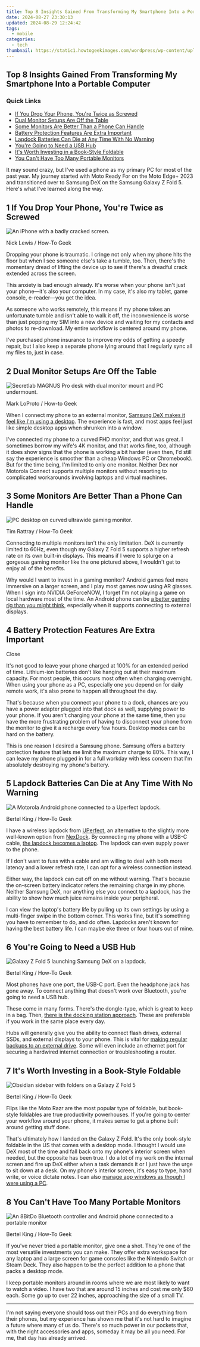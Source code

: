 ```yaml
---
title: Top 8 Insights Gained From Transforming My Smartphone Into a Portable Computer
date: 2024-08-27 23:30:13
updated: 2024-08-29 12:24:42
tags:
  - mobile
categories:
  - tech
thumbnail: https://static1.howtogeekimages.com/wordpress/wp-content/uploads/2024/03/samsung-galaxy-z-fold-5-dex-dock-1.jpg
---
```


## Top 8 Insights Gained From Transforming My Smartphone Into a Portable Computer

### Quick Links

* [If You Drop Your Phone, You're Twice as Screwed](https://facebook-record-videos.techidaily.com/new-the-art-of-background-replacement-in-editing-suite/)
* [Dual Monitor Setups Are Off the Table](https://digital-screen-recording.techidaily.com/new-2024-approved-excellence-in-entertainment-the-finest-offline-ios-games/)
* [Some Monitors Are Better Than a Phone Can Handle](https://facebook-record-videos.techidaily.com/2024-approved-youtube-shorts-vs-tiktok-which-one-is-better/)
* [Battery Protection Features Are Extra Important](https://extra-approaches.techidaily.com/updated-navigating-live-broadcast-platforms-simplified/)
* [Lapdock Batteries Can Die at Any Time With No Warning](https://ai-video-tools.techidaily.com/the-best-free-imovie-replacements-you-need-to-know-about-for-2024/)
* [You're Going to Need a USB Hub](https://buynow-info.techidaily.com/on-the-move-reading-revolutionized-in-depth-analysis-of-the-7th-generation-amazon-kindle-paperwhite/)
* [It's Worth Investing in a Book-Style Foldable](https://remote-screen-capture.techidaily.com/top-5-valheim-seed-recommendations-for-bountiful-crops/)
* [You Can't Have Too Many Portable Monitors](https://extra-hints.techidaily.com/analyzing-hdr-quality-with-luminance/)

 It may sound crazy, but I've used a phone as my primary PC for most of the past year. My journey started with Moto Ready For on the Moto Edge+ 2023 and transitioned over to Samsung DeX on the Samsung Galaxy Z Fold 5\. Here's what I've learned along the way.

## 1  If You Drop Your Phone, You're Twice as Screwed 

![An iPhone with a badly cracked screen.](https://static1.howtogeekimages.com/wordpress/wp-content/uploads/2024/01/iphone.jpg) 

Nick Lewis / How-To Geek

 Dropping your phone is traumatic. I cringe not only when my phone hits the floor but when I see someone else's take a tumble, too. Then, there's the momentary dread of lifting the device up to see if there's a dreadful crack extended across the screen.

 This anxiety is bad enough already. It's worse when your phone isn't just your phone—it's also your computer. In my case, it's also my tablet, game console, e-reader—you get the idea.

 As someone who works remotely, this means if my phone takes an unfortunate tumble and isn't able to walk it off, the inconvenience is worse than just popping my SIM into a new device and waiting for my contacts and photos to re-download. My entire workflow is centered around my phone.

 I've purchased phone insurance to improve my odds of getting a speedy repair, but I also keep a separate phone lying around that I regularly sync all my files to, just in case.

## 2  Dual Monitor Setups Are Off the Table 

![Secretlab MAGNUS Pro desk with dual monitor mount and PC undermount.](https://static1.howtogeekimages.com/wordpress/wp-content/uploads/wm/2024/01/secretlab-magnus-pro-pc-hero.jpg) 

Mark LoProto / How-to Geek

 When I connect my phone to an external monitor, [Samsung DeX makes it feel like I'm using a desktop](https://youtube-sure.techidaily.com/into-the-world-of-chroma-keying-youtubes-guide-to-green-screens-for-2024/). The experience is fast, and most apps feel just like simple desktop apps when shrunken into a window.

 I've connected my phone to a curved FHD monitor, and that was great. I sometimes borrow my wife's 4K monitor, and that works fine, too, although it does show signs that the phone is working a bit harder (even then, I'd still say the experience is smoother than a cheap Windows PC or Chromebook). But for the time being, I'm limited to only one monitor. Neither Dex nor Motorola Connect supports multiple monitors without resorting to complicated workarounds involving laptops and virtual machines.

## 3  Some Monitors Are Better Than a Phone Can Handle 

![PC desktop on curved ultrawide gaming monitor.](https://static1.howtogeekimages.com/wordpress/wp-content/uploads/wm/2024/08/img_6839.jpeg) 

Tim Rattray / How-To Geek

 Connecting to multiple monitors isn't the only limitation. DeX is currently limited to 60Hz, even though my Galaxy Z Fold 5 supports a higher refresh rate on its own built-in displays. This means if I were to splurge on a gorgeous gaming monitor like the one pictured above, I wouldn't get to enjoy all of the benefits.

 Why would I want to invest in a gaming monitor? Android games feel more immersive on a larger screen, and I play most games now using AR glasses. When I sign into NVIDIA GeForceNOW, I forget I'm not playing a game on local hardware most of the time. An Android phone can be [a better gaming rig than you might think](https://unlock-android.techidaily.com/how-can-we-unlock-our-honor-x50iplus-phone-screen-by-drfone-android/), especially when it supports connecting to external displays.

## 4  Battery Protection Features Are Extra Important 

Close 

 It's not good to leave your phone charged at 100% for an extended period of time. Lithium-ion batteries don't like hanging out at their maximum capacity. For most people, this occurs most often when charging overnight. When using your phone as a PC, especially one you depend on for daily remote work, it's also prone to happen all throughout the day.

 That's because when you connect your phone to a dock, chances are you have a power adapter plugged into that dock as well, supplying power to your phone. If you aren't charging your phone at the same time, then you have the more frustrating problem of having to disconnect your phone from the monitor to give it a recharge every few hours. Desktop modes can be hard on the battery.

 This is one reason I desired a Samsung phone. Samsung offers a battery protection feature that lets me limit the maximum charge to 80%. This way, I can leave my phone plugged in for a full workday with less concern that I'm absolutely destroying my phone's battery.

## 5  Lapdock Batteries Can Die at Any Time With No Warning 

![A Motorola Android phone connected to a Uperfect lapdock.](https://static1.howtogeekimages.com/wordpress/wp-content/uploads/2023/11/android-lapdock-uperfect-motorola-edge.JPG) 

Bertel King / How-To Geek

 I have a wireless lapdock from [UPerfect](https://www.uperfectmonitor.com/products/uperfect-x-13-3-lapdock), an alternative to the slightly more well-known option from [NexDock](https://nexdock.com/explore-nexdock/). By connecting my phone with a USB-C cable, [the lapdock becomes a laptop](https://apple-account.techidaily.com/in-2024-how-to-reset-apple-id-and-apple-password-from-apple-iphone-15-plus-by-drfone-ios/). The lapdock can even supply power to the phone.

 If I don't want to fuss with a cable and am willing to deal with both more latency and a lower refresh rate, I can opt for a wireless connection instead.

 Either way, the lapdock can cut off on me without warning. That's because the on-screen battery indicator refers the remaining charge in my phone. Neither Samsung DeX, nor anything else you connect to a lapdock, has the ability to show how much juice remains inside your peripheral.

 I can view the laptop's battery life by pulling up its own settings by using a multi-finger swipe in the bottom corner. This works fine, but it's something you have to remember to do, and do often. Lapdocks aren't known for having the best battery life. I can maybe eke three or four hours out of mine.

## 6  You're Going to Need a USB Hub 

![Galaxy Z Fold 5 launching Samsung DeX on a lapdock.](https://static1.howtogeekimages.com/wordpress/wp-content/uploads/wm/2024/08/galaxy-z-fold-5-launching-samsung-dex-on-a-lapdock.jpg) 

Bertel King / How-To Geek

 Most phones have one port, the USB-C port. Even the headphone jack has gone away. To connect anything that doesn't work over Bluetooth, you're going to need a USB hub.

 These come in many forms. There's the dongle-type, which is great to keep in a bag. Then, [there is the docking station approach](https://screen-recording.techidaily.com/new-mastering-real-time-video-conversations-with-whatsapp-web-on-pcs-for-2024/). These are preferable if you work in the same place every day.

 Hubs will generally give you the ability to connect flash drives, external SSDs, and external displays to your phone. This is vital for [making regular backups to an external drive](https://instagram-video-recordings.techidaily.com/new-in-2024-assessing-instagrams-selfie-validation/). Some will even include an ethernet port for securing a hardwired internet connection or troubleshooting a router.

## 7  It's Worth Investing in a Book-Style Foldable 

![Obsidian sidebar with folders on a Galazy Z Fold 5](https://static1.howtogeekimages.com/wordpress/wp-content/uploads/2024/04/obsidian-sidebar-with-folders-a-galazy-z-fold-5.jpg) 

Bertel King / How-To Geek

 Flips like the Moto Razr are the most popular type of foldable, but book-style foldables are true productivity powerhouses. If you're going to center your workflow around your phone, it makes sense to get a phone built around getting stuff done.

 That's ultimately how I landed on the Galaxy Z Fold. It's the only book-style foldable in the US that comes with a desktop mode. I thought I would use DeX most of the time and fall back onto my phone's interior screen when needed, but the opposite has been true. I do a lot of my work on the internal screen and fire up DeX either when a task demands it or I just have the urge to sit down at a desk. On my phone's interior screen, it's easy to type, hand write, or voice dictate notes. I can also [manage app windows as though I were using a PC](https://review-topics.techidaily.com/in-2024-how-to-fake-gps-on-xiaomi-civi-3-for-mobile-legends-drfone-by-drfone-virtual-android/).

## 8  You Can't Have Too Many Portable Monitors 

![An 8BitDo Bluetooth controller and Android phone connected to a portable monitor](https://static1.howtogeekimages.com/wordpress/wp-content/uploads/2024/02/8bitdo-controller-android-portable-monitor.jpg) 

Bertel King / How-To Geek

 If you've never tried a portable monitor, give one a shot. They're one of the most versatile investments you can make. They offer extra workspace for any laptop and a large screen for game consoles like the Nintendo Switch or Steam Deck. They also happen to be the perfect addition to a phone that packs a desktop mode.

 I keep portable monitors around in rooms where we are most likely to want to watch a video. I have two that are around 15 inches and cost me only $60 each. Some go up to over 22 inches, approaching the size of a small TV.

---

 I'm not saying everyone should toss out their PCs and do everything from their phones, but my experience has shown me that it's not hard to imagine a future where many of us do. There's so much power in our pockets that, with the right accessories and apps, someday it may be all you need. For me, that day has already arrived.

<ins class="adsbygoogle"
     style="display:block"
     data-ad-format="autorelaxed"
     data-ad-client="ca-pub-7571918770474297"
     data-ad-slot="1223367746"></ins>



<ins class="adsbygoogle"
     style="display:block"
     data-ad-client="ca-pub-7571918770474297"
     data-ad-slot="8358498916"
     data-ad-format="auto"
     data-full-width-responsive="true"></ins>
